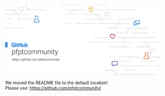 ![alt text](https://github.com/pfptcommunity/api/blob/main/README.jpg)

We moved the README file to the default location!
<br>
Please use:  https://github.com/pfptcommunity/ 
